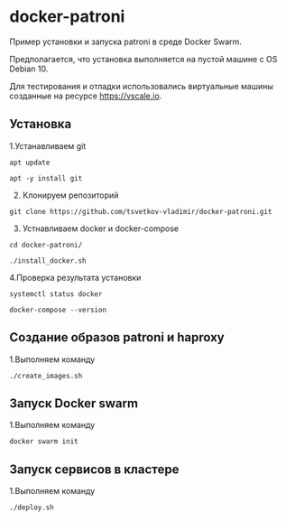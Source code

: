 # docker-patroni

Пример установки и запуска patroni в среде Docker Swarm.

Предполагается, что установка выполняется на пустой машине с OS Debian 10.

Для тестирования и отладки использовались виртуальные машины созданные на ресурсе https://vscale.io.

## **Установка**

1.Устанавливаем git

`apt update`

`apt -y install git`

2. Клонируем репозиторий

`git clone https://github.com/tsvetkov-vladimir/docker-patroni.git`

3. Устнавливаем docker и docker-compose

`cd docker-patroni/`

`./install_docker.sh`

4.Проверка результата установки

`systemctl status docker`

`docker-compose --version`

## **Создание образов patroni и haproxy**

1.Выполняем команду

`./create_images.sh`

## **Запуск Docker swarm**

1.Выполняем команду

`docker swarm init`

## **Запуск сервисов в кластере**

1.Выполняем команду

`./deploy.sh`
